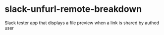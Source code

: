 # slack-unfurl-remote-breakdown
Slack tester app that displays a file preview when a link is shared by authed user
